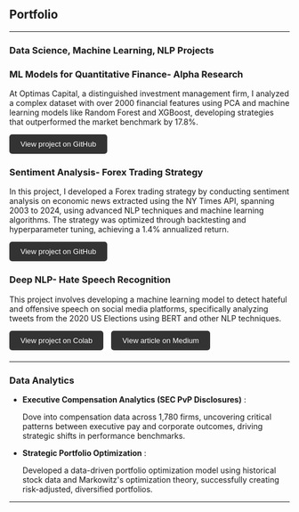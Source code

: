 ## Portfolio

---

### Data Science, Machine Learning, NLP Projects 

<div class="project-cards">
  
  <div class="card" style="margin-bottom: 20px;">
    <h3>ML Models for Quantitative Finance- Alpha Research</h3>
    <p>At Optimas Capital, a distinguished investment management firm, I analyzed a complex dataset with over 2000 financial features using PCA and machine learning models like Random Forest and XGBoost, developing strategies that outperformed the market benchmark by 17.8%.</p>
    <button onclick="window.location.href='https://github.com/athk13/Quantitative-Finance-ML-Model';" style="background-color: #333; color: white; border: none; padding: 10px 20px; border-radius: 5px;">View project on GitHub</button>
  </div>
  
  <div class="card" style="margin-bottom: 20px;">
    <h3>Sentiment Analysis- Forex Trading Strategy</h3>
    <p>In this project, I developed a Forex trading strategy by conducting sentiment analysis on economic news extracted using the NY Times API, spanning 2003 to 2024, using advanced NLP techniques and machine learning algorithms. The strategy was optimized through backtesting and hyperparameter tuning, achieving a 1.4% annualized return.</p>
    <button onclick="window.location.href='https://github.com/athk13/FX-Sentiment-Analysis-Trading-Strategy';" style="background-color: #333; color: white; border: none; padding: 10px 20px; border-radius: 5px;">View project on GitHub</button>
  </div>

  <div class="card" style="margin-bottom: 20px;">
    <h3>Deep NLP- Hate Speech Recognition</h3>
    <p>This project involves developing a machine learning model to detect hateful and offensive speech on social media platforms, specifically analyzing tweets from the 2020 US Elections using BERT and other NLP techniques.</p>
    <button onclick="window.location.href='https://colab.research.google.com/drive/1rRiavPZYeSQPbQE0IoRFXuawqtjPFXta?usp=sharing';" style="background-color: #333; color: white; border: none; padding: 10px 20px; border-radius: 5px;">View project on Colab</button>
    <button onclick="window.location.href='https://anshrutathakur13.medium.com/decoding-discord-using-ai-to-identify-hate-speech-100e8073d3bf';" style="background-color: #333; color: white; border: none; padding: 10px 20px; border-radius: 5px; margin-left: 10px;">View article on Medium</button>
  </div>

</div>

---

### Data Analytics

- **Executive Compensation Analytics (SEC PvP Disclosures)** :
  
  Dove into compensation data across 1,780 firms, uncovering critical patterns between executive pay and corporate 
  outcomes, driving strategic shifts in performance benchmarks.
- **Strategic Portfolio Optimization** :
  
  Developed a data-driven portfolio optimization model using historical stock data and Markowitz's optimization theory, 
  successfully creating risk-adjusted, diversified portfolios.

---



